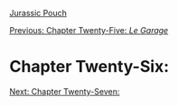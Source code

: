 [Jurassic Pouch](README.md)

[Previous: Chapter Twenty-Five: *Le Garage*](ch25.md) 

# Chapter Twenty-Six: 

[Next: Chapter Twenty-Seven: ](ch27.md) 

